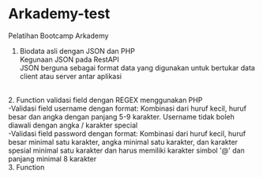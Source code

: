 # Arkademy-test
Pelatihan Bootcamp Arkademy

1. Biodata asli dengan JSON dan PHP<br>
Kegunaan JSON pada RestAPI<br>
JSON berguna sebagai format data yang digunakan untuk bertukar data client atau server antar aplikasi
<br>
2. Function validasi field dengan REGEX menggunakan PHP<br>
-Validasi field username dengan format: Kombinasi dari huruf kecil, huruf besar dan angka dengan panjang 5-9 karakter. Username tidak boleh diawali dengan angka / karakter special <br>
-Validasi field password dengan format: Kombinasi dari huruf kecil, huruf besar minimal satu karakter, angka minimal satu karakter, dan karakter spesial minimal satu karakter dan harus memiliki karakter simbol '@'  dan panjang minimal 8 karakter 
<br>
3. Function
